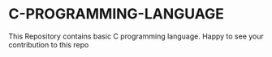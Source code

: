 # C-PROGRAMMING-LANGUAGE
This Repository contains basic C programming language.
Happy to see your contribution to this repo
